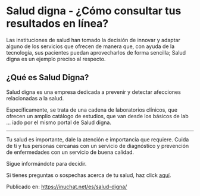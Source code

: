 # Salud digna - ¿Cómo consultar tus resultados en línea?

<!-- wp:paragraph -->
<p>Las instituciones de salud han tomado la decisión de innovar y adaptar alguno de los servicios que ofrecen de manera que, con ayuda de la tecnología, sus pacientes puedan aprovecharlos de forma sencilla; Salud digna es un ejemplo preciso al respecto. </p>
<!-- /wp:paragraph -->

<!-- wp:heading -->
<h2>¿Qué es Salud Digna?</h2>
<!-- /wp:heading -->

<!-- wp:paragraph -->
<p>Salud digna es una empresa dedicada a prevenir y detectar afecciones relacionadas a la salud. </p>
<!-- /wp:paragraph -->

<!-- wp:paragraph -->
<p>Específicamente, se trata de una cadena de laboratorios clínicos, que ofrecen un amplio catálogo de estudios, que van desde los básicos de lab ... iado por el mismo portal de Salud digna. </p>
<!-- /wp:paragraph -->

<!-- wp:separator -->
<hr class="wp-block-separator has-alpha-channel-opacity"/>
<!-- /wp:separator -->

<!-- wp:paragraph -->
<p>Tu salud es importante, dale la atención e importancia que requiere. Cuida de ti y tus personas cercanas con un servicio de diagnóstico y prevención de enfermedades con un servicio de buena calidad.</p>
<!-- /wp:paragraph -->

<!-- wp:paragraph -->
<p>Sigue informándote para decidir.</p>
<!-- /wp:paragraph -->

<!-- wp:paragraph -->
<p>Si tienes preguntas o sospechas acerca de tu salud, haz click <a href="https://inuchat.net/es/proteina-orina-diabetes/">aquí</a>. </p>
<!-- /wp:paragraph -->

Publicado en: https://inuchat.net/es/salud-digna/